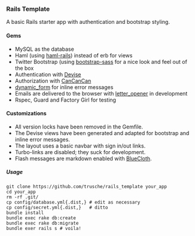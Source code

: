 ### Rails Template

A basic Rails starter app with authentication and bootstrap styling.

####  Gems

* MySQL as the database
* Haml (using [haml-rails](https://github.com/haml/haml)) instead of erb for views
* Twitter Bootstrap  (using [bootstrap-sass](https://github.com/twbs/bootstrap-sass) for a nice look and feel out of the box
* Authentication with [Devise](https://github.com/plataformatec/devise)
* Authorization with [CanCanCan](https://github.com/CanCanCommunity/cancancan)
* [dynamic_form](https://github.com/rails/dynamic_form) for inline error messages
* Emails are delivered to the browser with [letter_opener](https://github.com/ryanb/letter_opener) in development
* Rspec, Guard and Factory Girl for testing

#### Customizations

* All version locks have been removed in the Gemfile.
* The Devise views have been generated and adapted for bootstrap and inline error messages.
* The layout uses a basic navbar with sign in/out links.
* Turbo-links are disabled; they suck for development.
* Flash messages are markdown enabled with [BlueCloth](https://github.com/ged/bluecloth).

##### Usage

```
git clone https://github.com/trusche/rails_template your_app
cd your_app
rm -rf .git/
cp config/database.yml{.dist,} # edit as necessary
cp config/secret.yml{.dist,}   # ditto
bundle install
bundle exec rake db:create
bundle exec rake db:migrate
bundle exer rails s # voila!
```


